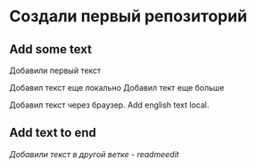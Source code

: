 # Создали первый репозиторий
## Add some text
Добавили  первый текст

Добавил текст еще локально
Добавил тект еще больше


Добавил текст через браузер. Add english text local.

## Add text to end

*Добавили текст в другой ветке - readmeedit*